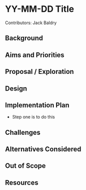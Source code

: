 # YY-MM-DD Title
Contributors: Jack Baldry

## Background


## Aims and Priorities


## Proposal / Exploration

## Design


## Implementation Plan
- Step one is to do this

## Challenges


## Alternatives Considered


## Out of Scope


## Resources

